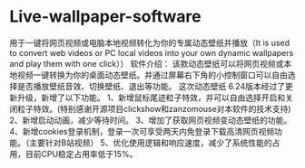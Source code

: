 # Live-wallpaper-software
用于一键将网页视频或电脑本地视频转化为你的专属动态壁纸并播放（It is used to convert web videos or PC local videos into your own dynamic wallpapers and play them with one click））
软件介绍：
     该款动态壁纸可以将网页视频或本地视频一键转换为你的桌面动态壁纸。并通过屏幕右下角的小控制窗口可以自由选择是否播放壁纸音效、切换壁纸、退出等功能。
这次动态壁纸 6.24版本经过了更新升级，新增了以下功能。
     1、新增鼠标尾迹粒子特效，并可以自由选择开启和关闭粒子特效。(特别感谢开源项目clickshow和zanzomouse对本软件的技术支持)
     2、新增启动动画，减少等待时间。
     3、增加了获取网页视频变动态壁纸的功能。
     4、新增cookies登录机制，登录一次可享受两天内免登录下载高清网页视频功能。（主要针对B站视频）
     5、优化使用逻辑和响应速度，减少了系统性能的占用，目前CPU稳定占用率低于15%。
